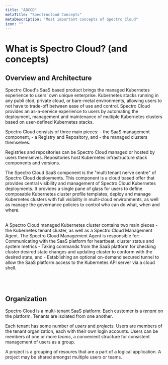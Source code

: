```yaml
---
title: "ABCCD"
metaTitle: "Spectrocloud Concepts"
metaDescription: "Most important concepts of Spectro Cloud"
icon: ""
---
```


# What is Spectro Cloud? (and concepts)

## Overview and Architecture

Spectro Cloud's SaaS based product brings the managed Kubernetes experience to users' own unique enterprise. Kubernetes stacks running in any publi clod, private cloud, or bare-metal environments, allowing users to not have to trade-off between ease of use and control. Spectro Cloud provides an as-a-service experience to users by automating the deployment, management and maintenance of multiple Kubernetes clusters based on user-defined Kubernetes stacks.

Spectro Cloud consists of three main pieces:
    - the SaaS management component,
    - a Registry and Repository, and
    - the managed clusters themselves.
    
Registries and repositories can be Spectro Cloud managed or hosted by users themselves. Repositories host Kubernetes infrastructure stack components and versions.

The Spectro Cloud SaaS component is the "multi tenant nerve centre" of Spectro Cloud deployments. This component is a cloud based offer that provides central visibility and management of Spectro Cloud Kubernetes deployments. It provides a single pane of glass for users to define composable Kubernetes cluster profile templates, deploy and manage Kubernetes clusters with full visibility in multi-cloud environments, as well as manage the governance policies to control who can do what, when and where.<br /><br />

A Spectro Cloud managed Kubernetes cluster contains two main pieces - the Kubernetes tenant cluster, as well as a Spectro Cloud Management Agent. The Spectro Cloud Management Agent is responsible for:
    - Communicating with the SaaS platform for heartbeat, cluster status and system metrics
    - Taking commands from the SaaS platform for checking cluster desired state changes and updating cluster to conform with the desired state, and
    - Establishing an optional on-demand secured tunnel to allow the SaaS platform access to the Kubernetes API server via a cloud shell.

<br />

<br />

## Organization

Spectro Cloud is a multi-tenant SaaS platform. Each customer is a *tenant* on the platform. Tenants are isolated from one another.

Each tenant has some number of *users* and *projects.* Users are members of the tenant organization, each with their own login accounts. Users can be members of one or more *teams*, a convenient structure for consistent management of users as a group.

A project is a grouping of resoures that are a part of a logical application. A project may be shared amongst multiple users or teams.

<br />

<br />